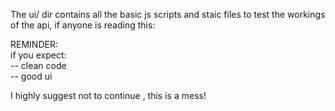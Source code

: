 The ui/ dir contains all the basic js scripts and staic files to test the workings of the api, if anyone is reading this: 

REMINDER: <br> 
if you expect: <br>
-- clean code <br>
-- good ui <br>

I highly suggest not to continue , this is a mess!
